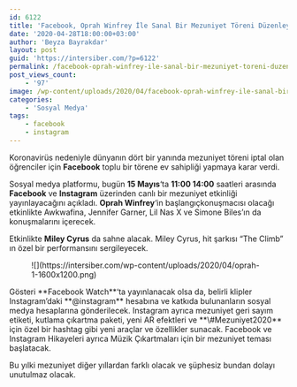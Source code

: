 ```yaml
---
id: 6122
title: 'Facebook, Oprah Winfrey İle Sanal Bir Mezuniyet Töreni Düzenleyecek'
date: '2020-04-28T18:00:00+03:00'
author: 'Beyza Bayrakdar'
layout: post
guid: 'https://intersiber.com/?p=6122'
permalink: /facebook-oprah-winfrey-ile-sanal-bir-mezuniyet-toreni-duzenleyecek/
post_views_count:
    - '97'
image: /wp-content/uploads/2020/04/facebook-oprah-winfrey-ile-sanal-bir-mezuniyet-toreni-duzenleyecek.jpg
categories:
    - 'Sosyal Medya'
tags:
    - facebook
    - instagram
---
```


Koronavirüs nedeniyle dünyanın dört bir yanında mezuniyet töreni iptal olan öğrenciler için **Facebook** toplu bir törene ev sahipliği yapmaya karar verdi.

Sosyal medya platformu, bugün **15 Mayıs**‘ta **11:00 14:00** saatleri arasında **Facebook** ve **Instagram** üzerinden canlı bir mezuniyet etkinliği yayınlayacağını açıkladı. **Oprah Winfrey**‘in başlangıç ​​konuşmacısı olacağı etkinlikte Awkwafina, Jennifer Garner, Lil Nas X ve Simone Biles’ın da konuşmalarını içerecek.

Etkinlikte **Miley Cyrus** da sahne alacak. Miley Cyrus, hit şarkısı “The Climb” ın özel bir performansını sergileyecek.

<figure class="wp-block-image size-large">![](https://intersiber.com/wp-content/uploads/2020/04/oprah-1-1600x1200.png)</figure>Gösteri **Facebook Watch**‘ta yayınlanacak olsa da, belirli klipler Instagram’daki **@instagram** hesabına ve katkıda bulunanların sosyal medya hesaplarına gönderilecek. Instagram ayrıca mezuniyet geri sayım etiketi, kutlama çıkartma paketi, yeni AR efektleri ve **\#Mezuniyet2020** için özel bir hashtag gibi yeni araçlar ve özellikler sunacak. Facebook ve Instagram Hikayeleri ayrıca Müzik Çıkartmaları için bir mezuniyet teması başlatacak.

Bu yılki mezuniyet diğer yıllardan farklı olacak ve şüphesiz bundan dolayı unutulmaz olacak.